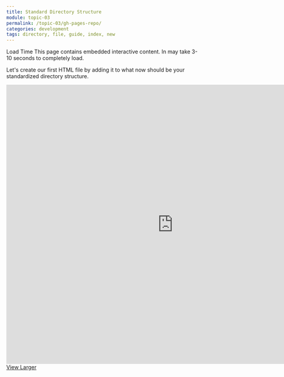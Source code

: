 ```yaml
---
title: Standard Directory Structure
module: topic-03
permalink: /topic-03/gh-pages-repo/
categories: development
tags: directory, file, guide, index, new
---
```


<div class="divider-heading"></div>

<span class="label label-warning">Load Time</span> This page contains embedded interactive content. In may take 3-10 seconds to completely load.

Let's create our first HTML file by adding it to what now should be your standardized directory structure.

<iframe src="https://umontanamediaarts.com/MART341/wp-admin/admin-ajax.php?action=h5p_embed&id=17" width="877" height="737" frameborder="0" allowfullscreen="allowfullscreen"></iframe><script src="https://umontanamediaarts.com/MART341/wp-content/plugins/h5p/h5p-php-library/js/h5p-resizer.js" charset="UTF-8"></script>
<a href="https://umontanamediaarts.com/MART341/wp-admin/admin-ajax.php?action=h5p_embed&id=17" class="btn btn-default btn-xs" target="_blank">View Larger</a>
